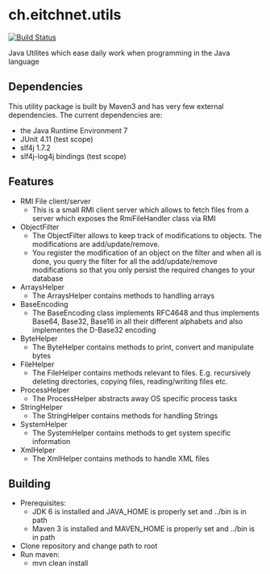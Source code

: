 ch.eitchnet.utils
======================

[![Build Status](http://jenkins.eitchnet.ch/buildStatus/icon?job=ch.eitchnet.utils)](http://jenkins.eitchnet.ch/view/ch.eitchnet/job/ch.eitchnet.utils/)

Java Utilites which ease daily work when programming in the Java language

Dependencies
----------------------
This utility package is built by Maven3 and has very few external dependencies. The current dependencies are:
* the Java Runtime Environment 7
* JUnit 4.11 (test scope)
* slf4j 1.7.2
* slf4j-log4j bindings (test scope)

Features
----------------------
* RMI File client/server
  * This is a small RMI client server which allows to fetch files from a server which exposes the RmiFileHandler class via RMI
* ObjectFilter
  * The ObjectFilter allows to keep track of modifications to objects. The modifications are add/update/remove.
  * You register the modification of an object on the filter and when all is done, you query the filter for all the add/update/remove modifications so that you only persist the required changes to your database
* ArraysHelper
  * The ArraysHelper contains methods to handling arrays
* BaseEncoding
  * The BaseEncoding class implements RFC4648 and thus implements Base64, Base32, Base16 in all their different alphabets and also implementes the D-Base32 encoding
* ByteHelper
  * The ByteHelper contains methods to print, convert and manipulate bytes 
* FileHelper
  * The FileHelper contains methods relevant to files. E.g. recursively deleting directories, copying files, reading/writing files etc.
* ProcessHelper
  * The ProcessHelper abstracts away OS specific process tasks
* StringHelper
  * The StringHelper contains methods for handling Strings
* SystemHelper
  * The SystemHelper contains methods to get system specific information
* XmlHelper
  * The XmlHelper contains methods to handle XML files

Building
-------------------------
* Prerequisites:
  * JDK 6 is installed and JAVA_HOME is properly set and ../bin is in path
  * Maven 3 is installed and MAVEN_HOME is properly set and ../bin is in path
* Clone repository and change path to root
* Run maven:
  * mvn clean install

